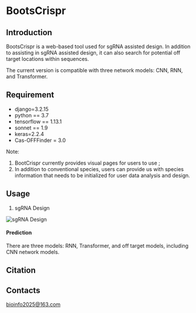 # BootsCrispr

## Introduction
BootsCrispr is a web-based tool used for sgRNA assisted design. In addition to assisting in sgRNA assisted design, it can
also search for potential off target locations within sequences.
 

The current version is compatible with three network models: CNN, RNN, and Transformer.

 
 
## Requirement
* django=3.2.15
* python == 3.7
* tensorflow == 1.13.1
* sonnet == 1.9
* keras=2.2.4
* Cas-OFFFinder = 3.0


Note:
1. BootCrispr currently provides visual pages for users to use ;
2. In addition to conventional species, users can provide us with species information that needs to be initialized for user data analysis and design.

## Usage
1. sgRNA Design

![sgRNA Design](/Users/FryTsui/anna/study/BootsCrispr/图/Figure5.png)





#### Prediction
There are three models: RNN, Transformer, and off target models, including CNN network models.

## Citation

## Contacts
bioinfo2025@163.com
